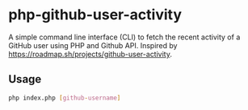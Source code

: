 # php-github-user-activity

A simple command line interface (CLI) to fetch the recent activity of a GitHub user using PHP and Github API. Inspired by https://roadmap.sh/projects/github-user-activity.

## Usage

```bash 
php index.php [github-username]
```
